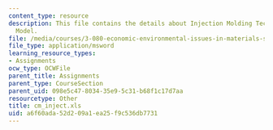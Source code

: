 ```yaml
---
content_type: resource
description: This file contains the details about Injection Molding Technical Cost
  Model.
file: /media/courses/3-080-economic-environmental-issues-in-materials-selection-fall-2005/a6f60ada52d209a1ea25f9c536db7731_cm_inject.xls
file_type: application/msword
learning_resource_types:
- Assignments
ocw_type: OCWFile
parent_title: Assignments
parent_type: CourseSection
parent_uid: 098e5c47-8034-35e9-5c31-b68f1c17d7aa
resourcetype: Other
title: cm_inject.xls
uid: a6f60ada-52d2-09a1-ea25-f9c536db7731
---
```

